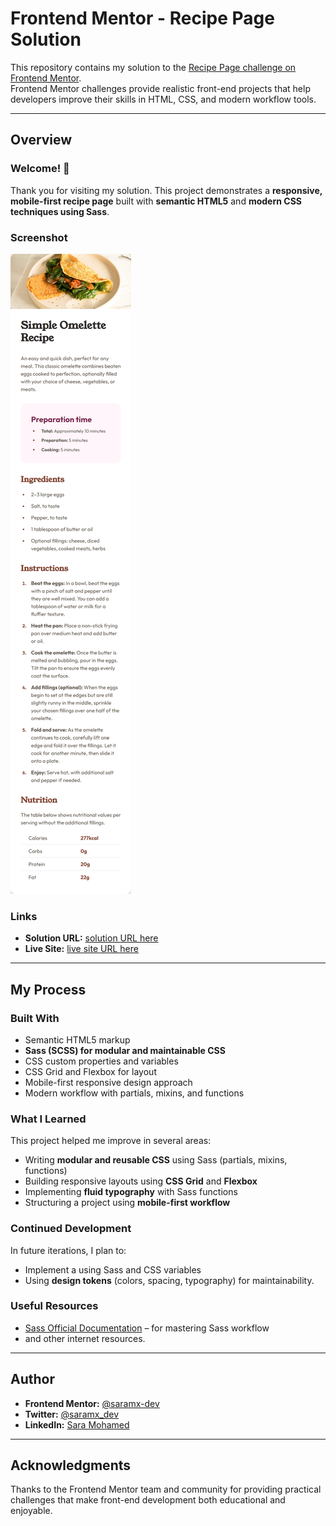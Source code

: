 # Frontend Mentor - Recipe Page Solution

This repository contains my solution to the [Recipe Page challenge on Frontend Mentor](https://www.frontendmentor.io/challenges/recipe-page-KiTsR8QQKm).  
Frontend Mentor challenges provide realistic front-end projects that help developers improve their skills in HTML, CSS, and modern workflow tools.

---

## Overview

### Welcome! 👋
Thank you for visiting my solution. This project demonstrates a **responsive, mobile-first recipe page** built with **semantic HTML5** and **modern CSS techniques using Sass**.

### Screenshot
![Mobile Screenshot](./design/screencapture-mobile.png)


### Links
- **Solution URL:** [solution URL here](https://github.com/saramx-dev/Recipe-page)
- **Live Site:** [live site URL here](https://saramx-dev.github.io/Recipe-page/)

---

## My Process

### Built With
- Semantic HTML5 markup
- **Sass (SCSS) for modular and maintainable CSS**
- CSS custom properties and variables
- CSS Grid and Flexbox for layout
- Mobile-first responsive design approach
- Modern workflow with partials, mixins, and functions

### What I Learned
This project helped me improve in several areas:
- Writing **modular and reusable CSS** using Sass (partials, mixins, functions)
- Building responsive layouts using **CSS Grid** and **Flexbox**
- Implementing **fluid typography** with Sass functions
- Structuring a project using **mobile-first workflow**


### Continued Development
In future iterations, I plan to:
- Implement a using Sass and CSS variables
- Using **design tokens** (colors, spacing, typography) for maintainability.

### Useful Resources
- [Sass Official Documentation](https://sass-lang.com/documentation) – for mastering Sass workflow
- and other internet resources.

---

## Author
- **Frontend Mentor:** [@saramx-dev](https://www.frontendmentor.io/profile/saramx-dev)  
- **Twitter:** [@saramx_dev](https://x.com/saramx_dev)  
- **LinkedIn:** [Sara Mohamed](https://www.linkedin.com/in/saramx-dev/)  

---

## Acknowledgments
Thanks to the Frontend Mentor team and community for providing practical challenges that make front-end development both educational and enjoyable.
